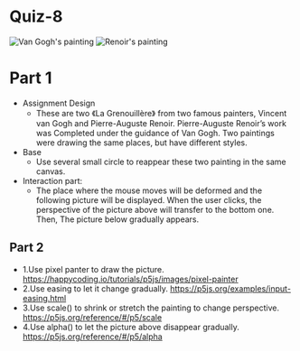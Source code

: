# Quiz-8
![Van Gogh's painting](https://5b0988e595225.cdn.sohucs.com/images/20171129/f7c63290191f4bc6aaedeadc07e1ce99.jpeg)
![Renoir's painting](https://img0.baidu.com/it/u=1152861471,3150964334&fm=253&fmt=auto&app=138&f=JPEG?w=624&h=500)
# Part 1
- Assignment Design
  - These are two 《La Grenouillère》 from two famous painters, Vincent van Gogh and Pierre-Auguste Renoir.
Pierre-Auguste Renoir’s work was Completed under the guidance of Van Gogh. Two paintings were drawing the same places, but have different styles.
- Base
  - Use several small circle to reappear these two painting in the same canvas.
- Interaction part:
  - The place where the mouse moves will be deformed and the following picture will be displayed.
When the user clicks, the perspective of the picture above will transfer to the bottom one. Then, The picture below gradually appears.
## Part 2
- 1.Use pixel panter to draw the picture.
https://happycoding.io/tutorials/p5js/images/pixel-painter
- 2.Use easing to let it change gradually.
https://p5js.org/examples/input-easing.html
- 3.Use scale() to shrink or stretch the painting to change perspective.
https://p5js.org/reference/#/p5/scale
- 4.Use alpha() to let the picture above disappear gradually.
https://p5js.org/reference/#/p5/alpha